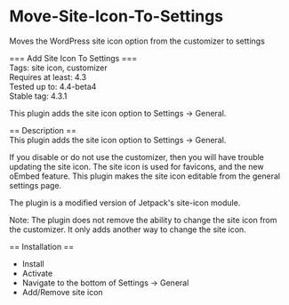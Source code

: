 # Move-Site-Icon-To-Settings
Moves the WordPress site icon option from the customizer to settings

=== Add Site Icon To Settings ===<br>
Tags: site icon, customizer <br>
Requires at least: 4.3<br>
Tested up to: 4.4-beta4<br>
Stable tag: 4.3.1<br>

This plugin adds the site icon option to Settings -> General.

== Description ==<br>
This plugin adds the site icon option to Settings -> General.

If you disable or do not use the customizer, then you will have trouble updating the site icon. The site icon is used for favicons, and the new oEmbed feature. This plugin makes the site icon editable from the general settings page.

The plugin is a modified version of Jetpack\'s site-icon module.

Note: The plugin does not remove the ability to change the site icon from the customizer. It only adds another way to change the site icon.

== Installation ==<br>
- Install
- Activate
- Navigate to the bottom of Settings -> General
- Add/Remove site icon
